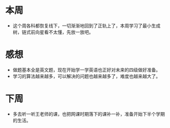 # 本周
- 这个周各科都恢复线下，一切渐渐地回到了正轨上了，本周学习了最小生成树，链式前向星看不太懂，先放一放吧。
# 感想
- 做题基本全是英文题，现在开始学一学英语也正好对未来的四级做好准备。
- 学习的算法越来越多，可以解决的问题也越来越多了，难度也越来越大了。
# 下周
- 多去听一听王老师的课，也把网课时期落下的课补一补，准备开始下半个学期的生活。
